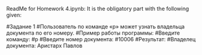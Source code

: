 ReadMe for Homework 4.ipynb:
It is the obligatory part with the following given:

#Задание 1
#Пользователь по команде «p» может узнать владельца документа по его номеру.
#Пример работы программы:
#Введите команду:
#p
#Введите номер документа:
#10006
#Результат:
#Владелец документа: Аристарх Павлов